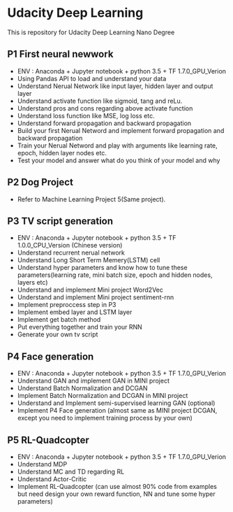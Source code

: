  # Udacity Deep Learning

This is repository for Udacity Deep Learning Nano Degree


## P1 First neural newwork
- ENV : Anaconda + Jupyter notebook + python 3.5 + TF 1.7.0_GPU_Verion
- Using Pandas API to load and understand your data
- Understand Nerual Network like input layer, hidden layer and output layer
- Understand activate function like sigmoid, tang and reLu.
- Understand pros and cons regarding above activate function
- Understand loss function like MSE, log loss etc.
- Understand forward propagation and backward propagation
- Build your first Nerual Netword and implement forward propagation and backward propagation
- Train your Nerual Netword and play with arguments like learning rate, epoch, hidden layer nodes etc.
- Test your model and answer what do you think of your model and why

## P2 Dog Project
- Refer to Machine Learning Project 5(Same project).


## P3 TV script generation
- ENV : Anaconda + Jupyter notebook + python 3.5 + TF 1.0.0_CPU_Version (Chinese version)
- Understand recurrent nerual network
- Understand Long Short Term Memery(LSTM) cell
- Understand hyper parameters and know how to tune these parameters(learning rate, mini batch size, epoch and hidden nodes, layers etc)
- Understand and implement Mini project Word2Vec
- Understand and implement Mini project sentiment-rnn
- Implement preproccess step in P3
- Implement embed layer and LSTM layer
- Implement get batch method
- Put everything together and train your RNN
- Generate your own tv script

## P4 Face generation
- ENV : Anaconda + Jupyter notebook + python 3.5 + TF 1.7.0_GPU_Verion
- Understand GAN and implement GAN in MINI project
- Understand Batch Normalization and DCGAN
- Implement Batch Normalization and DCGAN in MINI project
- Understand and Implement semi-supervised learning GAN (optional)
- Implement P4 Face generation (almost same as MINI project DCGAN, except you need to implement training process by your own)

## P5 RL-Quadcopter
- ENV : Anaconda + Jupyter notebook + python 3.5 + TF 1.7.0_GPU_Verion
- Understand MDP
- Understand MC and TD regarding RL
- Understand Actor-Critic
- Implement RL-Quadcopter (can use almost 90% code from examples but need design your own reward function, NN and tune some hyper parameters)
